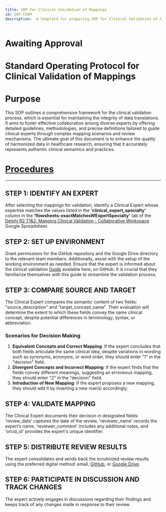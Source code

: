 ```yaml
---
title: SOP for Clinical Validation of Mappings
id: SOP-CVoM
description:  A template for preparing SOP for Clinical Validation of Mappings
---
```


# Awaiting Approval
#  Standard Operating Protocol for Clinical Validation of Mappings

# Purpose

This SOP outlines a comprehensive framework for the clinical validation process, which is essential for maintaining the integrity of data translations. It aims to foster effective collaboration among diverse experts by offering detailed guidelines, methodologies, and precise definitions tailored to guide clinical experts through complex mapping scenarios and review mechanisms. The ultimate goal of this document is to enhance the quality of harmonized data in healthcare research, ensuring that it accurately represents authentic clinical semantics and practices.

# [Procedures](https://github.com/chorus-ai/chorus-mapping/blob/mapping_dev/Docs/SOPs/SOP%20for%20Clinical%20Validation%20of%20Mappings.png)
---
## STEP 1: IDENTIFY AN EXPERT
After selecting the mappings for validation, identify a Clinical Expert whose expertise matches the values listed in the **'clinical_expert_specialty'** column in the **'flowsheets-exactMatchesWExpertSpecialty'** tab of the [Delphi R2 T1&2: Mapping Clinical Validation - Collaborative Workspace](https://docs.google.com/spreadsheets/d/1EH61Y1xuNxei6CT_VcU0AeYY88Gk5aYExaF6THhzQ1U/edit?usp=sharing) Google Spreadsheet.

## STEP 2: SET UP ENVIRONMENT
Grant permissions for the GitHub repository and the Google Drive directory to the relevant team members. Additionally, assist with the setup of the working environment as needed. Ensure that the expert is informed about the clinical validation [Guide](https://github.com/chorus-ai/chorus-mapping/tree/mapping_dev/Docs/MappingClinicalValidation) available here, on GitHub. It is crucial that they familiarize themselves with this guide to streamline the validation process.

## STEP 3: COMPARE SOURCE AND TARGET
The Clinical Expert compares the semantic content of two fields: "source_description" and "target_concept_name". Their evaluation will determine the extent to which these fields convey the same clinical concept, despite potential differences in terminology, syntax, or abbreviation.
### Scenarios for Decision Making
1) **Equivalent Concepts and Correct Mapping**: If the expert concludes that both fields articulate the same clinical idea, despite variations in wording such as synonyms, acronyms, or word order, they should enter "1" in the "decision" field.
2) **Divergent Concepts and Incorrect Mapping**: If the expert finds that the fields convey different meanings, suggesting an erroneous mapping, they should enter "2" in the "decision" field.
3) **Introduction of New Mapping**: If the expert proposes a new mapping, they should add it by inserting a new row(s) accordingly.

## STEP 4: VALIDATE MAPPING
The Clinical Expert documents their decision in designated fields: 'review_date' captures the date of the review, 'reviewer_name' records the expert’s name, 'reviewer_comment' includes any additional notes, and 'orcid_id' provides the expert's unique identifier.

## **STEP 5: DISTRIBUTE REVIEW RESULTS**
The expert consolidates and sends back the scrutinized review results using the preferred digital method: email, [GitHub](https://github.com/chorus-ai/chorus-mapping-stage), or [Google Drive](https://drive.google.com/drive/u/4/folders/1R-8PQ8PUV1aSQyDGQ0O4ltP11Ycco6lM).

## **STEP 6: PARTICIPATE IN DISCUSSION AND TRACK CHANGES**
The expert actively engages in discussions regarding their findings and keeps track of any changes made in response to their review.
